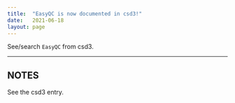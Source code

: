 ```yaml
---
title:  "EasyQC is now documented in csd3!"
date:   2021-06-18
layout: page
---
```


See/search `EasyQC` from csd3.

<!--more-->

---

## NOTES

See the csd3 entry.
